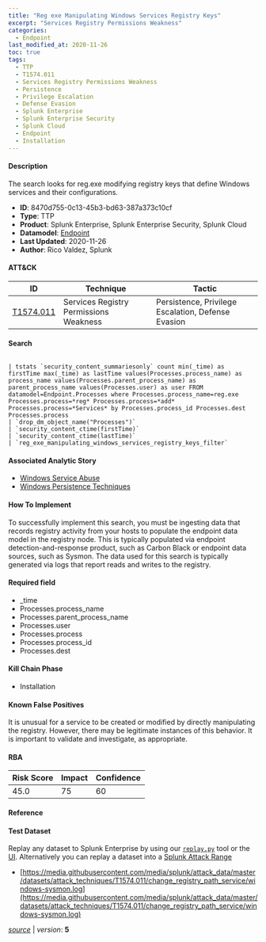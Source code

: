 ```yaml
---
title: "Reg exe Manipulating Windows Services Registry Keys"
excerpt: "Services Registry Permissions Weakness"
categories:
  - Endpoint
last_modified_at: 2020-11-26
toc: true
tags:
  - TTP
  - T1574.011
  - Services Registry Permissions Weakness
  - Persistence
  - Privilege Escalation
  - Defense Evasion
  - Splunk Enterprise
  - Splunk Enterprise Security
  - Splunk Cloud
  - Endpoint
  - Installation
---
```




#### Description

The search looks for reg.exe modifying registry keys that define Windows services and their configurations.

- **ID**: 8470d755-0c13-45b3-bd63-387a373c10cf
- **Type**: TTP
- **Product**: Splunk Enterprise, Splunk Enterprise Security, Splunk Cloud
- **Datamodel**: [Endpoint](https://docs.splunk.com/Documentation/CIM/latest/User/Endpoint)
- **Last Updated**: 2020-11-26
- **Author**: Rico Valdez, Splunk


#### ATT&CK

| ID          | Technique   | Tactic       |
| ----------- | ----------- |--------------|
| [T1574.011](https://attack.mitre.org/techniques/T1574/011/) | Services Registry Permissions Weakness | Persistence, Privilege Escalation, Defense Evasion |


#### Search

```

| tstats `security_content_summariesonly` count min(_time) as firstTime max(_time) as lastTime values(Processes.process_name) as process_name values(Processes.parent_process_name) as parent_process_name values(Processes.user) as user FROM datamodel=Endpoint.Processes where Processes.process_name=reg.exe Processes.process=*reg* Processes.process=*add* Processes.process=*Services* by Processes.process_id Processes.dest Processes.process 
| `drop_dm_object_name("Processes")` 
| `security_content_ctime(firstTime)` 
| `security_content_ctime(lastTime)` 
| `reg_exe_manipulating_windows_services_registry_keys_filter`
```

#### Associated Analytic Story
* [Windows Service Abuse](/stories/windows_service_abuse)
* [Windows Persistence Techniques](/stories/windows_persistence_techniques)


#### How To Implement
To successfully implement this search, you must be ingesting data that records registry activity from your hosts to populate the endpoint data model in the registry node. This is typically populated via endpoint detection-and-response product, such as Carbon Black or endpoint data sources, such as Sysmon. The data used for this search is typically generated via logs that report reads and writes to the registry.

#### Required field
* _time
* Processes.process_name
* Processes.parent_process_name
* Processes.user
* Processes.process
* Processes.process_id
* Processes.dest


#### Kill Chain Phase
* Installation


#### Known False Positives
It is unusual for a service to be created or modified by directly manipulating the registry. However, there may be legitimate instances of this behavior. It is important to validate and investigate, as appropriate.



#### RBA

| Risk Score  | Impact      | Confidence   |
| ----------- | ----------- |--------------|
| 45.0 | 75 | 60 |



#### Reference


#### Test Dataset
Replay any dataset to Splunk Enterprise by using our [`replay.py`](https://github.com/splunk/attack_data#using-replaypy) tool or the [UI](https://github.com/splunk/attack_data#using-ui).
Alternatively you can replay a dataset into a [Splunk Attack Range](https://github.com/splunk/attack_range#replay-dumps-into-attack-range-splunk-server)

* [https://media.githubusercontent.com/media/splunk/attack_data/master/datasets/attack_techniques/T1574.011/change_registry_path_service/windows-sysmon.log](https://media.githubusercontent.com/media/splunk/attack_data/master/datasets/attack_techniques/T1574.011/change_registry_path_service/windows-sysmon.log)



[*source*](https://github.com/splunk/security_content/tree/develop/detections/endpoint/reg_exe_manipulating_windows_services_registry_keys.yml) \| *version*: **5**